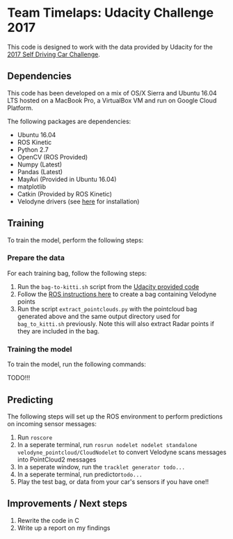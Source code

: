 # Team Timelaps: Udacity Challenge 2017

This code is designed to work with the data provided by Udacity for the [2017 Self Driving Car Challenge](https://github.com/udacity/didi-competition). 

## Dependencies

This code has been developed on a mix of OS/X Sierra and Ubuntu 16.04 LTS hosted on a MacBook Pro, a VirtualBox VM and run on Google Cloud Platform.

The following packages are dependencies:

* Ubuntu 16.04
* ROS Kinetic
* Python 2.7
* OpenCV (ROS Provided)
* Numpy (Latest)
* Pandas (Latest)
* MayAvi (Provided in Ubuntu 16.04)
* matplotlib
* Catkin (Provided by ROS Kinetic)
* Velodyne drivers (see [here](velodybe-tutorials/Installing-Velodyne-Drivers-On-Ros-Kinetic-Ubuntu-16.04-LTS-Xenial.md) for installation)


## Training

To train the model, perform the following steps:

### Prepare the data

For each training bag, follow the following steps:

1. Run the `bag-to-kitti.sh` script from the [Udacity provided code](https://github.com/udacity/didi-competition/tree/master/tracklets)
1. Follow the [ROS instructions here](https://github.com/udacity/didi-competition/tree/master/tracklets) to create a bag containing Velodyne points 
1. Run the script `extract_pointclouds.py` with the pointcloud bag generated above and the same output directory used for `bag_to_kitti.sh` previously.  Note this will also extract Radar points if they are included in the bag.

### Training the model

To train the model, run the following commands:

TODO!!!


## Predicting

The following steps will set up the ROS environment to perform predictions on incoming sensor messages:

1. Run `roscore`
1. In a seperate terminal, run `rosrun nodelet nodelet standalone velodyne_pointcloud/CloudNodelet` to convert Velodyne scans messages into PointCloud2 messages
1. In a seperate window, run the `tracklet generator todo...`
1. In a seperate terminal, run predictor`todo...`
1. Play the test bag, or data from your car's sensors if you have one!!


## Improvements / Next steps

1. Rewrite the code in C
1. Write up a report on my findings
